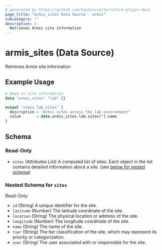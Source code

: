 ```yaml
---
# generated by https://github.com/hashicorp/terraform-plugin-docs
page_title: "armis_sites Data Source - armis"
subcategory: ""
description: |-
  Retrieves Armis site information
---
```


# armis_sites (Data Source)

Retrieves Armis site information

## Example Usage

```terraform
# Read in site information
data "armis_sites" "lab" {}

output "armis_lab_sites" {
  description = "Armis sites across the lab environment"
  value       = data.armis_sites.lab.sites[*].name
}
```

<!-- schema generated by tfplugindocs -->
## Schema

### Read-Only

- `sites` (Attributes List) A computed list of sites. Each object in the list contains detailed information about a site. (see [below for nested schema](#nestedatt--sites))

<a id="nestedatt--sites"></a>
### Nested Schema for `sites`

Read-Only:

- `id` (String) A unique identifier for the site.
- `latitude` (Number) The latitude coordinate of the site.
- `location` (String) The physical location or address of the site.
- `longitude` (Number) The longitude coordinate of the site.
- `name` (String) The name of the site.
- `tier` (String) The tier classification of the site, which may represent its priority or categorization.
- `user` (String) The user associated with or responsible for the site.
